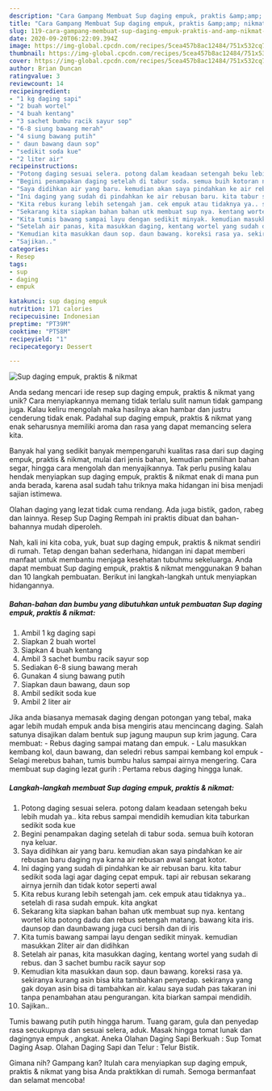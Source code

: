 ```yaml
---
description: "Cara Gampang Membuat Sup daging empuk, praktis &amp;amp; nikmat yang Enak Banget"
title: "Cara Gampang Membuat Sup daging empuk, praktis &amp;amp; nikmat yang Enak Banget"
slug: 119-cara-gampang-membuat-sup-daging-empuk-praktis-and-amp-nikmat-yang-enak-banget
date: 2020-09-20T06:22:09.394Z
image: https://img-global.cpcdn.com/recipes/5cea457b8ac12484/751x532cq70/sup-daging-empuk-praktis-nikmat-foto-resep-utama.jpg
thumbnail: https://img-global.cpcdn.com/recipes/5cea457b8ac12484/751x532cq70/sup-daging-empuk-praktis-nikmat-foto-resep-utama.jpg
cover: https://img-global.cpcdn.com/recipes/5cea457b8ac12484/751x532cq70/sup-daging-empuk-praktis-nikmat-foto-resep-utama.jpg
author: Brian Duncan
ratingvalue: 3
reviewcount: 14
recipeingredient:
- "1 kg daging sapi"
- "2 buah wortel"
- "4 buah kentang"
- "3 sachet bumbu racik sayur sop"
- "6-8 siung bawang merah"
- "4 siung bawang putih"
- " daun bawang daun sop"
- "sedikit soda kue"
- "2 liter air"
recipeinstructions:
- "Potong daging sesuai selera. potong dalam keadaan setengah beku lebih mudah ya.. kita rebus sampai mendidih kemudian kita taburkan sedikit soda kue"
- "Begini penampakan daging setelah di tabur soda. semua buih kotoran nya keluar."
- "Saya didihkan air yang baru. kemudian akan saya pindahkan ke air rebusan baru daging nya karna air rebusan awal sangat kotor."
- "Ini daging yang sudah di pindahkan ke air rebusan baru. kita tabur sedikit soda lagi agar daging cepat empuk. tapi air rebusan sekarang airnya jernih dan tidak kotor seperti awal"
- "Kita rebus kurang lebih setengah jam. cek empuk atau tidaknya ya.. setelah di rasa sudah empuk. kita angkat"
- "Sekarang kita siapkan bahan bahan utk membuat sup nya. kentang wortel kita potong dadu dan rebus setengah matang. bawang kita iris. daunsop dan daunbawang juga cuci bersih dan di iris"
- "Kita tumis bawang sampai layu dengan sedikit minyak. kemudian masukkan 2liter air dan didihkan"
- "Setelah air panas, kita masukkan daging, kentang wortel yang sudah di rebus. dan 3 sachet bumbu racik sayur sop"
- "Kemudian kita masukkan daun sop. daun bawang. koreksi rasa ya. sekiranya kurang asin bisa kita tambahkan penyedap. sekiranya yang gak doyan asin bisa di tambahkan air. kalau saya sudah pas takaran ini tanpa penambahan atau pengurangan. kita biarkan sampai mendidih."
- "Sajikan.."
categories:
- Resep
tags:
- sup
- daging
- empuk

katakunci: sup daging empuk 
nutrition: 171 calories
recipecuisine: Indonesian
preptime: "PT39M"
cooktime: "PT58M"
recipeyield: "1"
recipecategory: Dessert

---
```



![Sup daging empuk, praktis &amp; nikmat](https://img-global.cpcdn.com/recipes/5cea457b8ac12484/751x532cq70/sup-daging-empuk-praktis-nikmat-foto-resep-utama.jpg)

Anda sedang mencari ide resep sup daging empuk, praktis &amp; nikmat yang unik? Cara menyiapkannya memang tidak terlalu sulit namun tidak gampang juga. Kalau keliru mengolah maka hasilnya akan hambar dan justru cenderung tidak enak. Padahal sup daging empuk, praktis &amp; nikmat yang enak seharusnya memiliki aroma dan rasa yang dapat memancing selera kita.

Banyak hal yang sedikit banyak mempengaruhi kualitas rasa dari sup daging empuk, praktis &amp; nikmat, mulai dari jenis bahan, kemudian pemilihan bahan segar, hingga cara mengolah dan menyajikannya. Tak perlu pusing kalau hendak menyiapkan sup daging empuk, praktis &amp; nikmat enak di mana pun anda berada, karena asal sudah tahu triknya maka hidangan ini bisa menjadi sajian istimewa.

Olahan daging yang lezat tidak cuma rendang. Ada juga bistik, gadon, rabeg dan lainnya. Resep Sup Daging Rempah ini praktis dibuat dan bahan-bahannya mudah diperoleh.


Nah, kali ini kita coba, yuk, buat sup daging empuk, praktis &amp; nikmat sendiri di rumah. Tetap dengan bahan sederhana, hidangan ini dapat memberi manfaat untuk membantu menjaga kesehatan tubuhmu sekeluarga. Anda dapat membuat Sup daging empuk, praktis &amp; nikmat menggunakan 9 bahan dan 10 langkah pembuatan. Berikut ini langkah-langkah untuk menyiapkan hidangannya.

<!--inarticleads1-->

##### Bahan-bahan dan bumbu yang dibutuhkan untuk pembuatan Sup daging empuk, praktis &amp; nikmat:

1. Ambil 1 kg daging sapi
1. Siapkan 2 buah wortel
1. Siapkan 4 buah kentang
1. Ambil 3 sachet bumbu racik sayur sop
1. Sediakan 6-8 siung bawang merah
1. Gunakan 4 siung bawang putih
1. Siapkan  daun bawang, daun sop
1. Ambil sedikit soda kue
1. Ambil 2 liter air


Jika anda biasanya memasak daging dengan potongan yang tebal, maka agar lebih mudah empuk anda bisa mengiris atau mencincang daging. Salah satunya disajikan dalam bentuk sup jagung maupun sup krim jagung. Cara membuat: - Rebus daging sampai matang dan empuk. - Lalu masukkan kembang kol, daun bawang, dan seledri rebus sampai kembang kol empuk - Selagi merebus bahan, tumis bumbu halus sampai airnya mengering. Cara membuat sup daging lezat gurih : Pertama rebus daging hingga lunak. 

<!--inarticleads2-->

##### Langkah-langkah membuat Sup daging empuk, praktis &amp; nikmat:

1. Potong daging sesuai selera. potong dalam keadaan setengah beku lebih mudah ya.. kita rebus sampai mendidih kemudian kita taburkan sedikit soda kue
1. Begini penampakan daging setelah di tabur soda. semua buih kotoran nya keluar.
1. Saya didihkan air yang baru. kemudian akan saya pindahkan ke air rebusan baru daging nya karna air rebusan awal sangat kotor.
1. Ini daging yang sudah di pindahkan ke air rebusan baru. kita tabur sedikit soda lagi agar daging cepat empuk. tapi air rebusan sekarang airnya jernih dan tidak kotor seperti awal
1. Kita rebus kurang lebih setengah jam. cek empuk atau tidaknya ya.. setelah di rasa sudah empuk. kita angkat
1. Sekarang kita siapkan bahan bahan utk membuat sup nya. kentang wortel kita potong dadu dan rebus setengah matang. bawang kita iris. daunsop dan daunbawang juga cuci bersih dan di iris
1. Kita tumis bawang sampai layu dengan sedikit minyak. kemudian masukkan 2liter air dan didihkan
1. Setelah air panas, kita masukkan daging, kentang wortel yang sudah di rebus. dan 3 sachet bumbu racik sayur sop
1. Kemudian kita masukkan daun sop. daun bawang. koreksi rasa ya. sekiranya kurang asin bisa kita tambahkan penyedap. sekiranya yang gak doyan asin bisa di tambahkan air. kalau saya sudah pas takaran ini tanpa penambahan atau pengurangan. kita biarkan sampai mendidih.
1. Sajikan..


Tumis bawang putih putih hingga harum. Tuang garam, gula dan penyedap rasa secukupnya dan sesuai selera, aduk. Masak hingga tomat lunak dan dagingnya empuk , angkat. Aneka Olahan Daging Sapi Berkuah : Sup Tomat Daging Asap. Olahan Daging Sapi dan Telur : Telur Bistik. 

Gimana nih? Gampang kan? Itulah cara menyiapkan sup daging empuk, praktis &amp; nikmat yang bisa Anda praktikkan di rumah. Semoga bermanfaat dan selamat mencoba!
